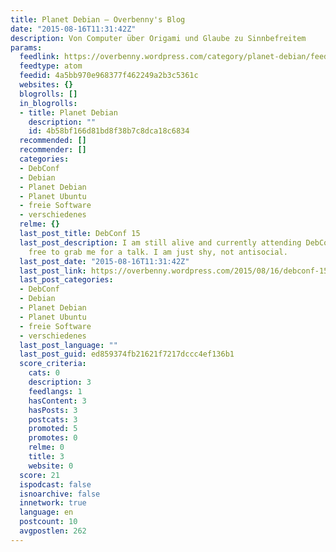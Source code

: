 ```yaml
---
title: Planet Debian – Overbenny's Blog
date: "2015-08-16T11:31:42Z"
description: Von Computer über Origami und Glaube zu Sinnbefreitem
params:
  feedlink: https://overbenny.wordpress.com/category/planet-debian/feed/atom/
  feedtype: atom
  feedid: 4a5bb970e968377f462249a2b3c5361c
  websites: {}
  blogrolls: []
  in_blogrolls:
  - title: Planet Debian
    description: ""
    id: 4b58bf166d81bd8f38b7c8dca18c6834
  recommended: []
  recommender: []
  categories:
  - DebConf
  - Debian
  - Planet Debian
  - Planet Ubuntu
  - freie Software
  - verschiedenes
  relme: {}
  last_post_title: DebConf 15
  last_post_description: I am still alive and currently attending DebConf 15. Feel
    free to grab me for a talk. I am just shy, not antisocial.
  last_post_date: "2015-08-16T11:31:42Z"
  last_post_link: https://overbenny.wordpress.com/2015/08/16/debconf-15/
  last_post_categories:
  - DebConf
  - Debian
  - Planet Debian
  - Planet Ubuntu
  - freie Software
  - verschiedenes
  last_post_language: ""
  last_post_guid: ed859374fb21621f7217dccc4ef136b1
  score_criteria:
    cats: 0
    description: 3
    feedlangs: 1
    hasContent: 3
    hasPosts: 3
    postcats: 3
    promoted: 5
    promotes: 0
    relme: 0
    title: 3
    website: 0
  score: 21
  ispodcast: false
  isnoarchive: false
  innetwork: true
  language: en
  postcount: 10
  avgpostlen: 262
---
```

